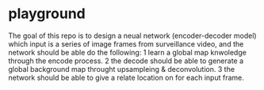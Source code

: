 # playground

The goal of this repo is to design a neual network (encoder-decoder model) which input is a series of image frames from surveillance video, and the network should be able do the following:
1 learn a global map knwoledge through the encode process.
2 the decode should be able to generate a global background map throught upsampleing & deconvolution.
3 the network should be able to give a relate location on for each input frame.
